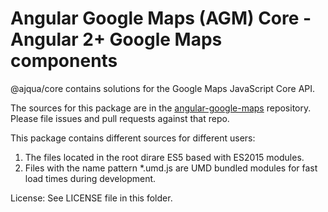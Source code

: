 Angular Google Maps (AGM) Core - Angular 2+ Google Maps components
=========

@ajqua/core contains solutions for the Google Maps JavaScript Core API.

The sources for this package are in the [angular-google-maps](https://github.com/SebastianM/angular-google-maps) repository. Please file issues and pull requests against that repo.

This package contains different sources for different users:

1. The files located in the root dirare ES5 based with ES2015 modules.
1. Files with the name pattern *.umd.js are UMD bundled modules for fast load times during development.

License: See LICENSE file in this folder.
